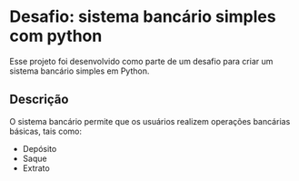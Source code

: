 # Desafio: sistema bancário simples com python

Esse projeto foi desenvolvido como parte de um desafio para criar um sistema bancário simples em Python.

## Descrição

O sistema bancário permite que os usuários realizem operações bancárias básicas, tais como:
- Depósito
- Saque
- Extrato
